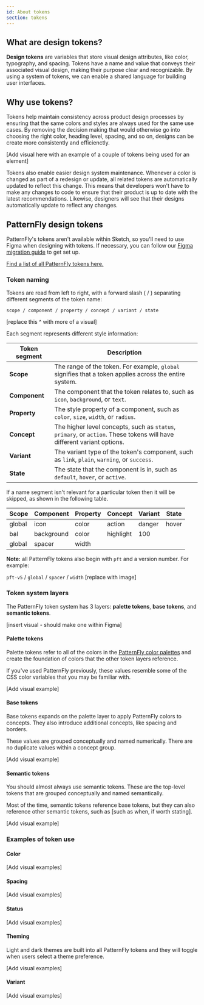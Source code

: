 ```yaml
---
id: About tokens
section: tokens
--- 
```


## What are design tokens?

**Design tokens** are variables that store visual design attributes, like color, typography, and spacing. Tokens have a name and value that conveys their associated visual design, making their purpose clear and recognizable. By using a system of tokens, we can enable a shared language for building user interfaces.

## Why use tokens? 

Tokens help maintain consistency across product design processes by ensuring that the same colors and styles are always used for the same use cases. By removing the decision making that would otherwise go into choosing the right color, heading level, spacing, and so on, designs can be create more consistently and efficienctly.

[Add visual here with an example of a couple of tokens being used for an element]

Tokens also enable easier design system maintenance. Whenever a color is changed as part of a redesign or update, all related tokens are automatically updated to reflect this change. This means that developers won't have to make any changes to code to ensure that their product is up to date with the latest recommendations. Likewise, designers will see that their designs automatically update to reflect any changes.

## PatternFly design tokens

PatternFly's tokens aren't available within Sketch, so you'll need to use Figma when designing with tokens. If necessary, you can follow our [Figma migration guide]() to get set up.

[Find a list of all PatternFly tokens here.](tokens/patternfly-tokens.md)

### Token naming

Tokens are read from left to right, with a forward slash ( / ) separating different segments of the token name:

`scope / component / property / concept / variant / state` 

[replace this ^ with more of a visual]

Each segment represents different style information:

| Token segment | Description |
| --- | --- |
| **Scope** | The range of the token. For example, `global` signifies that a token applies across the entire system.
| **Component** | The component that the token relates to, such as `icon`, `background`, or `text`.
| **Property** | The style property of a component, such as `color`, `size`, `width`, or `radius`.
| **Concept** | The higher level concepts, such as `status`, `primary`, or `action`. These tokens will have different variant options.
| **Variant** | The variant type of the token's component, such as `link`, `plain`, `warning`, or `success`.
| **State** | The state that the component is in, such as `default`, `hover`, or `active`.

If a name segment isn't relevant for a particular token then it will be skipped, as shown in the following table. 

| Scope | Component | Property | Concept | Variant | State | 
| --- | --- | --- | --- | --- | --- |
| global | icon | color |  action |  danger  | hover |
bal | background | color | highlight | 100 |
| global | spacer | width |  |  |  |


**Note:** all PatternFly tokens also begin with `pft` and a version number. For example:

`pft-v5` / `global` / `spacer` / `width` [replace with image]

### Token system layers

The PatternFly token system has 3 layers: **palette tokens**, **base tokens**, and **semantic tokens**. 

[insert visual - should make one within Figma]

#### Palette tokens

Palette tokens refer to all of the colors in the [PatternFly color palettes](/design-foundations/colors#patternfly-palettes) and create the foundation of colors that the other token layers reference. 

If you've used PatternFly previously, these values resemble some of the CSS color variables that you may be familiar with. 

[Add visual example]

#### Base tokens

Base tokens expands on the palette layer to apply PatternFly colors to concepts. They also introduce additional concepts, like spacing and borders.

These values are grouped conceptually and named numerically. There are no duplicate values within a concept group.

[Add visual example]

#### Semantic tokens

You should almost always use semantic tokens. These are the top-level tokens that are grouped conceptually and named semantically. 

Most of the time, semantic tokens reference base tokens, but they can also reference other semantic tokens, such as [such as when, if worth stating].

[Add visual example]

### Examples of token use 

#### Color 

[Add visual examples]

#### Spacing 

[Add visual examples]

#### Status

[Add visual examples]

#### Theming

Light and dark themes are built into all PatternFly tokens and they will toggle when users select a theme preference.

[Add visual examples]

#### Variant

[Add visual examples]
